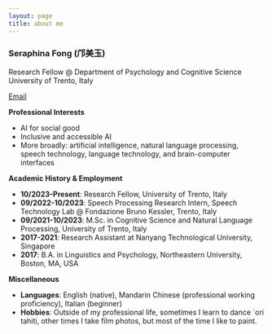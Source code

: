 ```yaml
---
layout: page
title: about me
---
```


### Seraphina Fong (邝美玉)
Research Fellow @ Department of Psychology and Cognitive Science
University of Trento, Italy

<a href='mailto:meiyueseraphina.fong@unitn.it'>Email</a>

**Professional Interests**
- AI for social good
- Inclusive and accessible AI
- More broadly: artificial intelligence, natural language processing, speech technology, language technology, and brain-computer interfaces

**Academic History & Employment**
- **10/2023-Present**: Research Fellow, University of Trento, Italy
- **09/2022-10/2023**: Speech Processing Research Intern, Speech Technology Lab @ Fondazione Bruno Kessler, Trento, Italy
- **09/2021-10/2023**: M.Sc. in Cognitive Science and Natural Language Processing, University of Trento, Italy
- **2017-2021**: Research Assistant at Nanyang Technological University, Singapore
- **2017**: B.A. in Linguistics and Psychology, Northeastern University, Boston, MA, USA

**Miscellaneous**
- **Languages**: English (native), Mandarin Chinese (professional working proficiency), Italian (beginner)
- **Hobbies**: Outside of my professional life, sometimes I learn to dance `ori tahiti, other times I take film photos, but most of the time I like to paint.
